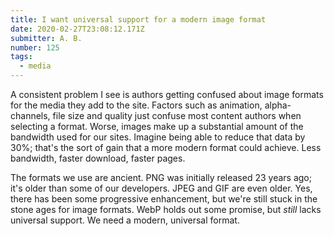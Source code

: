 ```yaml
---
title: I want universal support for a modern image format
date: 2020-02-27T23:08:12.171Z
submitter: A. B.
number: 125
tags:
  - media
---
```

A consistent problem I see is authors getting confused about image formats for the media they add to the site. Factors such as animation, alpha-channels, file size and quality just confuse most content authors when selecting a format. Worse, images make up a substantial amount of the bandwidth used for our sites. Imagine being able to reduce that data by 30%; that's the sort of gain that a more modern format could achieve. Less bandwidth, faster download, faster pages.

The formats we use are ancient. PNG was initially released 23 years ago; it's older than some of our developers. JPEG and GIF are even older. Yes, there has been some progressive  enhancement, but we're still stuck in the stone ages for image formats. WebP holds out some promise, but *still* lacks universal support. We need a modern, universal format.
